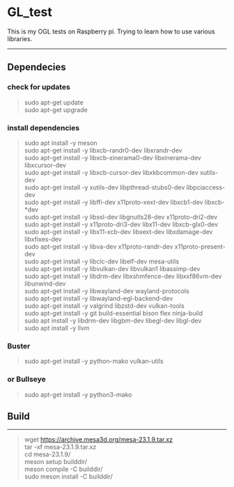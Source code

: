 # GL_test

This is my OGL tests on Raspberry pi. Trying to learn how to use various libraries.

---

## Dependecies


### check for updates

> sudo apt-get update  
> sudo apt-get upgrade

### install dependencies

> sudo apt install -y meson  
> sudo apt-get install -y libxcb-randr0-dev libxrandr-dev  
> sudo apt-get install -y libxcb-xinerama0-dev libxinerama-dev libxcursor-dev  
> sudo apt-get install -y libxcb-cursor-dev libxkbcommon-dev xutils-dev  
> sudo apt-get install -y xutils-dev libpthread-stubs0-dev libpciaccess-dev  
> sudo apt-get install -y libffi-dev x11proto-xext-dev libxcb1-dev libxcb-*dev  
> sudo apt-get install -y libssl-dev libgnutls28-dev x11proto-dri2-dev  
> sudo apt-get install -y x11proto-dri3-dev libx11-dev libxcb-glx0-dev  
> sudo apt-get install -y libx11-xcb-dev libxext-dev libxdamage-dev libxfixes-dev  
> sudo apt-get install -y libva-dev x11proto-randr-dev x11proto-present-dev  
> sudo apt-get install -y libclc-dev libelf-dev mesa-utils  
> sudo apt-get install -y libvulkan-dev libvulkan1 libassimp-dev  
> sudo apt-get install -y libdrm-dev libxshmfence-dev libxxf86vm-dev libunwind-dev  
> sudo apt-get install -y libwayland-dev wayland-protocols  
> sudo apt-get install -y libwayland-egl-backend-dev  
> sudo apt-get install -y valgrind libzstd-dev vulkan-tools  
> sudo apt-get install -y git build-essential bison flex ninja-build  
> sudo apt install -y libdrm-dev libgbm-dev libegl-dev libgl-dev  
> sudo apt install -y llvm 

### Buster

> sudo apt-get install -y python-mako vulkan-utils  

### or Bullseye

> sudo apt-get install -y python3-mako  


## Build
---
> wget https://archive.mesa3d.org/mesa-23.1.9.tar.xz  
> tar -xf mesa-23.1.9.tar.xz  
> cd mesa-23.1.9/  
> meson setup builddir/  
> meson compile -C builddir/  
> sudo meson install -C builddir/  
